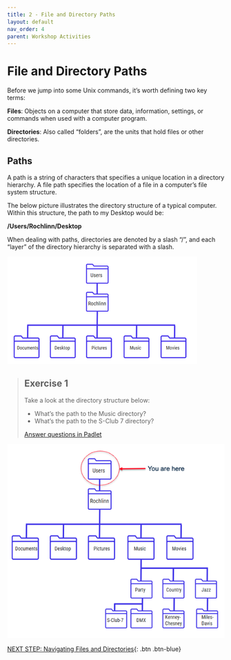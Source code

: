 ```yaml
---
title: 2 - File and Directory Paths
layout: default
nav_order: 4
parent: Workshop Activities
---
```



# File and Directory Paths

Before we jump into some Unix commands, it’s worth defining two key
terms:

**Files**: Objects on a computer that store data, information, settings,
or commands when used with a computer program.

**Directories**: Also called “folders”, are the units that hold files or
other directories.

## Paths

A path is a string of characters that specifies a unique location in a
directory hierarchy. A file path specifies the location of a file in a
computer’s file system structure.

The below picture illustrates the directory structure of a typical
computer. Within this structure, the path to my Desktop would be:

**/Users/Rochlinn/Desktop**

When dealing with paths, directories are denoted by a slash “/”, and
each “layer” of the directory hierarchy is separated with a slash.

<img src="images/path1.png" height="250" />

> ## **Exercise 1**
>
> Take a look at the directory structure below:
>
> *  What’s the path to the Music directory?
> *  What’s the path to the S-Club 7 directory?
>
><a href="https://padlet.com/nickrochlin/unix-exercise-1-20n5h6wvprgldkna" target="_blank">Answer questions in Padlet</a>


<img src="images/path-exercise.png" height="450" />

<br>

[NEXT STEP: Navigating Files and Directories](navigating-files-directories.html){: .btn .btn-blue}


